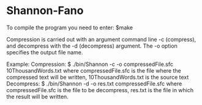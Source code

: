# Shannon-Fano

To compile the program you need to enter:
$make

Compression is carried out with an argument
command line -c (compress), and decompress with the -d (decompress) argument.
The -o option specifies the output file name.

Example:
Compression:
$ ./bin/Shannon -c -o compressedFile.sfc 10ThousandWords.txt
  where compressedFile.sfc is the file where the compressed text will be written, 10ThousandWords.txt is the source text
Decompress:
$ ./bin/Shannon -d -o res.txt compressedFile.sfc
  where compressedFile.sfc is the file to be decompress, res.txt is the file in which the result will be written.
